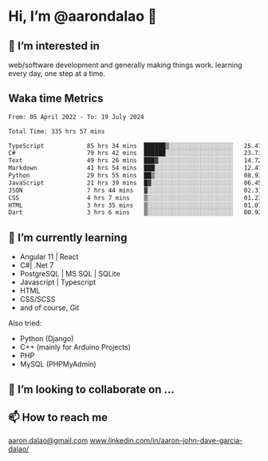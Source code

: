 # __Hi, I’m @aarondalao__ 👋 
## 👀 I’m interested in 
web/software development and generally making things work.
learning every day, one step at a time. 

## Waka time Metrics
<!--START_SECTION:waka-->

```txt
From: 05 April 2022 - To: 19 July 2024

Total Time: 335 hrs 57 mins

TypeScript            85 hrs 34 mins  ██████▒░░░░░░░░░░░░░░░░░░   25.47 %
C#                    79 hrs 42 mins  ██████░░░░░░░░░░░░░░░░░░░   23.73 %
Text                  49 hrs 26 mins  ███▓░░░░░░░░░░░░░░░░░░░░░   14.72 %
Markdown              41 hrs 54 mins  ███░░░░░░░░░░░░░░░░░░░░░░   12.47 %
Python                29 hrs 55 mins  ██▒░░░░░░░░░░░░░░░░░░░░░░   08.91 %
JavaScript            21 hrs 39 mins  █▓░░░░░░░░░░░░░░░░░░░░░░░   06.45 %
JSON                  7 hrs 44 mins   ▓░░░░░░░░░░░░░░░░░░░░░░░░   02.31 %
CSS                   4 hrs 7 mins    ▒░░░░░░░░░░░░░░░░░░░░░░░░   01.23 %
HTML                  3 hrs 35 mins   ▒░░░░░░░░░░░░░░░░░░░░░░░░   01.07 %
Dart                  3 hrs 6 mins    ▒░░░░░░░░░░░░░░░░░░░░░░░░   00.92 %
```

<!--END_SECTION:waka-->

## 🌱 I’m currently learning 

- Angular 11 | React 
- C#| .Net 7
- PostgreSQL | MS SQL | SQLite
- Javascript | Typescript
- HTML 
- CSS/SCSS
- and of course, Git 


Also tried:
- Python (Django)
- C++ (mainly for Arduino Projects)
- PHP
- MySQL (PHPMyAdmin)


## 💞️ I’m looking to collaborate on ...

## 📫 How to reach me 
aaron.dalao@gmail.com
www.linkedin.com/in/aaron-john-dave-garcia-dalao/

<!---
aarondalao/aarondalao is a ✨ special ✨ repository because its `README.md` (this file) appears on your GitHub profile.
You can click the Preview link to take a look at your changes.
--->
